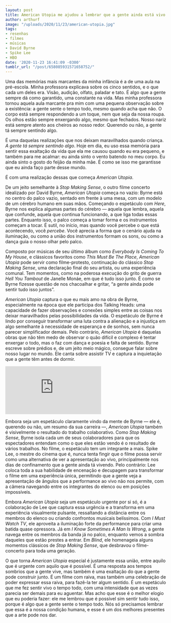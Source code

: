 ```yaml
---
layout: post
title: American Utopia me ajudou a lembrar que a gente ainda está vivo
author: arthurf
image: "/uploads/2020/11/23/american-utopia.jpg"
tags:
- resenhas
- filmes
- músicas
- David Byrne
- Spike Lee
- HBO
date: '2020-11-23 16:41:09 -0300'
tumblr_url: "/post/658085931571658752/"
---
```

Uma das memórias mais marcantes da minha infância é a de uma aula na pré-escola. Minha professora explicava sobre os cinco sentidos, e o que cada um deles era. Visão, audição, olfato, paladar e tato. É algo que a gente sempre dá como garantido, uma constante na vida. Mas minha professora tornou aquela aula marcante pra mim com uma pequena observação sobre a existência: a gente sente o tempo todo, mesmo quando acha que não. O corpo está sempre respondendo a um toque, nem que seja da nossa roupa. Os olhos estão sempre enxergando algo, mesmo que fechados. Nosso nariz está sempre atento aos cheiros ao nosso redor. Querendo ou não, a gente tá sempre sentindo algo.

É uma daquelas realizações que nos deixam maravilhados quando criança. *A gente tá sempre sentindo algo*. Hoje em dia, eu uso essa memória para sentir essa exaltação da vida que ela me causou quando eu era pequeno, e também para me acalmar: eu ainda sinto o vento batendo no meu corpo. Eu ainda sinto o gosto do feijão da minha mãe. É como se isso me garantisse que eu ainda faço parte desse mundo.

É com uma realização dessas que começa *American Utopia*.

De um jeito semelhante à *Stop Making Sense*, o outro filme concerto idealizado por David Byrne, *American Utopia* começa no vazio: Byrne está no centro do palco vazio, sentado em frente à uma mesa, com um modelo de um cérebro humano em suas mãos. Começando o espetáculo com *Here*, Byrne nos explica algumas partes do cérebro — aquela que lembra, aquela que confunde, aquela que continua funcionando, a que liga todas essas partes. Enquanto isso, o palco começa a tomar forma e os instrumentos começam a tocar. É sutil, no início, mas quando você percebe o que está acontecendo, você *percebe*. Você aprecia a forma que o cenário ajuda na iluminação, ou como a união dos instrumentos formam os sons, ou como a dança guia o nosso olhar pelo palco.

Composto por músicas de seu último álbum como *Everybody Is Coming To My House*, e clássicos favoritos como *This Must Be The Place*, *American Utopia* pode servir como filme-protesto, continuação do clássico *Stop Making Sense*, uma declaração final do seu artista, ou uma experiência comunal. Tem momentos, como na poderosa execução do grito de guerra *Hell You Tambout* de Janelle Monáe, em que é tudo isso junto. É como se Byrne fizesse questão de nos chacoalhar e gritar, “a gente ainda pode sentir tudo isso juntos”.

*American Utopia* captura o que eu mais amo na obra de Byrne, especialmente na época que ele participa dos Talking Heads: uma capacidade de fazer observações e conexões simples entre as coisas nos deixar maravilhados pelas possibilidades da vida.  O espetáculo de Byrne é lindo por conseguir transformar uma luta contra a alienação e a injustiça em algo semelhante à necessidade de esperança e de sonhos, sem nunca parecer simplificador demais. Pelo contrário, *American Utopia* é daquelas obras que não têm medo de observar o quão difícil e complexo é tentar enxergar o todo, mas o faz com dança e poesia e falta de sentido. Byrne escreve sobre prédios e, de um jeito meio mágico, consegue falar sobre nosso lugar no mundo. Ele canta sobre assistir TV e captura a inquietação que a gente têm antes de dormir.

<iframe class="full-width" src="https://www.youtube.com/embed/lg4hcgtjDPc" frameborder="0" allow="accelerometer; autoplay; clipboard-write; encrypted-media; gyroscope; picture-in-picture" allowfullscreen></iframe>

Embora seja um espetáculo claramente vindo da mente de Byrne — ele é, querendo ou não, um resumo da sua carreira —, *American Utopia* também é visivelmente o resultado do trabalho colaborativo. Como *Stop Making Sense*, Byrne isola cada um de seus colaboradores para que os espectadores entendam como o que eles estão vendo é o resultado de vários trabalhos. No filme, o espetáculo tem um integrante a mais. Spike Lee, o mestre do cinema que é, nunca tenta fingir que o filme possa servir como uma alternativa de ver a apresentação ao vivo, principalmente nos dias de confinamento que a gente ainda tá vivendo. Pelo contrário: Lee coloca toda a sua habilidade de encenação e decupagem para transformar o filme em uma experiência única, permitindo que a gente veja a apresentação de ângulos que a performance ao vivo não nos permite, com a câmera navegando entre os integrantes do elenco ou em posições impossíveis.

Embora *American Utopia* seja um espetáculo urgente por si só, é a colaboração de Lee que captura essa urgência e a transforma em uma experiência visualmente pulsante, ressaltando a distância entre os membros do elenco ou criando confrontos musicais belíssimos. Com *I Must Watch TV*, ele aproveita a iluminação forte da performance para criar uma batida quase opressora. Já em *I Know Sometimes A Man Is Wrong*, a gente navega entre os membros da banda já no palco, enquanto vemos a sombra daqueles que estão prestes a entrar. Em *Blind*, ele homenageia alguns momentos clássicos de *Stop Making Sense*, que desbravou o filme-concerto para toda uma geração.

O que torna *American Utopia* especial é justamente essa união, entre aquilo que é urgente com aquilo que é possível. É uma resposta aos tempos sombrios que a gente vive, mas também é uma exaltação do que a gente pode construir junto. É um filme com raiva, mas também uma celebração de poder expressar essa raiva, para fazê-la ter algum sentido. É um espetáculo que me fez sentir vivo o tempo todo, com uma intensidade que as vezes parecia ser demais para eu aguentar. Mas acho que esse é o melhor elogio que eu poderia fazer: ele me lembrou que é possível sim sentir tudo isso, porque é algo que a gente sente o tempo todo. Nós só precisamos lembrar que essa é a nossa condição humana, e esse é um dos melhores presentes que a arte pode nos dar.

